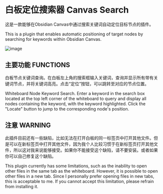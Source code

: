 # 白板定位搜索器 Canvas Search

这是一款能够在Obsidian Canvas中通过搜索关键词自动定位目标节点的插件。

This is a plugin that enables automatic positioning of target nodes by searching for keywords within Obsidian Canvas.

![image](https://github.com/Howie723/Canvas-Search/blob/master/IMG_Function/Canvas%20Search%E5%8A%9F%E8%83%BD%E6%BC%94%E7%A4%BA.gif)

## 主要功能 FUNCTIONS

白板节点关键词查询。在白板左上角的搜索框输入关键词，查询并显示所有带有关键词节点，并将关键词高亮。点击“定位”按钮，可以跳转至对应的节点位置。

Whiteboard Node Keyword Search. Enter a keyword in the search box located at the top left corner of the whiteboard to query and display all nodes containing the keyword, with the keyword highlighted. Click the "Locate" button to jump to the corresponding node's position.

## 注意 WARNING

此插件目前还有一些缺陷，比如无法在打开白板的同一标签页中打开其他文件。但是可以在新标签页中打开其他文件，因为我个人比较习惯于在新标签页打开其他文件，所以这对我来说能够接受。如果你不能接受这个缺陷，请不要安装。或者如果你可以自己修复这个缺陷。

This plugin currently has some limitations, such as the inability to open other files in the same tab as the whiteboard. However, it is possible to open other files in a new tab. Since I personally prefer opening files in new tabs, this is acceptable to me. If you cannot accept this limitation, please refrain from installing it.
